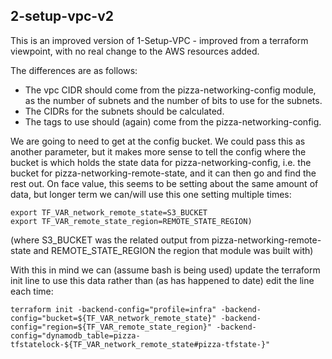 
## 2-setup-vpc-v2

This is an improved version of 1-Setup-VPC - improved from a terraform viewpoint,
with no real change to the AWS resources added.

The differences are as follows:
- The vpc CIDR should come from the pizza-networking-config module, as the number
of subnets and the number of bits to use for the subnets.
- The CIDRs for the subnets should be calculated.
- The tags to use should (again) come from the pizza-networking-config.

We are going to need to get at the config bucket. We could pass this as another parameter,
but it makes more sense to tell the config where the bucket is which holds the state data
for pizza-networking-config, i.e. the bucket for pizza-networking-remote-state, and it 
can then go and find the rest out. On face value, this seems to be setting about the same
amount of data, but longer term we can/will use this one setting multiple times:

    export TF_VAR_network_remote_state=S3_BUCKET
	export TF_VAR_remote_state_region=REMOTE_STATE_REGION)

(where S3_BUCKET was the related output from pizza-networking-remote-state and REMOTE_STATE_REGION
the region that module was built with)

With this in mind we can (assume bash is being used) update the terraform init line
to use this data rather than (as has happened to date) edit the line each time:

    terraform init -backend-config="profile=infra" -backend-config="bucket=${TF_VAR_network_remote_state}" -backend-config="region=${TF_VAR_remote_state_region}" -backend-config="dynamodb_table=pizza-tfstatelock-${TF_VAR_network_remote_state#pizza-tfstate-}"
